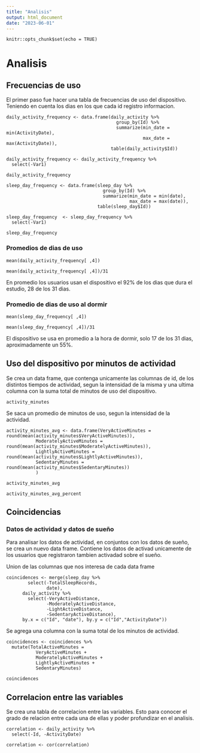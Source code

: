 ```yaml
---
title: "Analisis"
output: html_document
date: "2023-06-01"
---
```


```{r setup, include=FALSE}
knitr::opts_chunk$set(echo = TRUE)
```

# Analisis

## Frecuencias de uso

El primer paso fue hacer una tabla de frecuencias de uso del dispositivo. Teniendo en cuenta los dias en los que cada id registro informacion.

```{r}
daily_activity_frequency <- data.frame(daily_activity %>%
                                         group_by(Id) %>%
                                         summarize(min_date = min(ActivityDate),
                                                   max_date = max(ActivityDate)),
                                       table(daily_activity$Id))
```

```{r}
daily_activity_frequency <- daily_activity_frequency %>%
  select(-Var1)
```

```{r}
daily_activity_frequency
```

```{r}
sleep_day_frequency <- data.frame(sleep_day %>% 
                                    group_by(Id) %>% 
                                    summarize(min_date = min(date),
                                              max_date = max(date)),
                                  table(sleep_day$Id))
```

```{r}
sleep_day_frequency  <- sleep_day_frequency %>% 
  select(-Var1)
```

```{r}
sleep_day_frequency
```

### Promedios de dias de uso

```{r}
mean(daily_activity_frequency[ ,4])
```

```{r}
mean(daily_activity_frequency[ ,4])/31
```

En promedio los usuarios usan el dispositivo el 92% de los dias que dura el estudio, 28 de los 31 dias.

### Promedio de dias de uso al dormir

```{r}
mean(sleep_day_frequency[ ,4])
```

```{r}
mean(sleep_day_frequency[ ,4])/31
```

El dispositivo se usa en promedio a la hora de dormir, solo 17 de los 31 dias, aproximadamente un 55%.

## Uso del dispositivo por minutos de actividad

Se crea un data frame, que contenga unicamente las columnas de id, de los distintos tiempos de actividad, segun la intensidad de la misma y una ultima columna con la suma total de minutos de uso del dispositivo.

```{r}
activity_minutes
```

Se saca un promedio de minutos de uso, segun la intensidad de la actividad.

```{r}
activity_minutes_avg <- data.frame(VeryActiveMinutes = round(mean(activity_minutes$VeryActiveMinutes)),
           ModeratelyActiveMinutes = round(mean(activity_minutes$ModeratelyActiveMinutes)),
           LightlyActiveMinutes = round(mean(activity_minutes$LightlyActiveMinutes)),
           SedentaryMinutes = round(mean(activity_minutes$SedentaryMinutes))
           )
```

```{r}
activity_minutes_avg
```

```{r}
activity_minutes_avg_percent
```

## Coincidencias 

### Datos de actividad y datos de sueño

Para analisar los datos de actividad, en conjuntos con los datos de sueño, se crea un nuevo data frame. Contiene los datos de activad unicamente de los usuarios que registraron tambien activadad sobre el sueño.

Union de las columnas que nos interesa de cada data frame

```{r}
coincidences <- merge(sleep_day %>% 
        select(-TotalSleepRecords,
               date),
      daily_activity %>% 
        select(-VeryActiveDistance,
               -ModeratelyActiveDistance,
               -LightActiveDistance,
               -SedentaryActiveDistance),
      by.x = c("Id", "date"), by.y = c("Id","ActivityDate"))
```

Se agrega una columna con la suma total de los minutos de actividad.

```{r}
coincidences <- coincidences %>% 
  mutate(TotalActiveMinutes = 
           VeryActiveMinutes + 
           ModeratelyActiveMinutes +
           LightlyActiveMinutes +
           SedentaryMinutes)
```

```{r}
coincidences
```

## Correlacion entre las variables

Se crea una tabla de correlacion entre las variables. Esto para conocer el grado de relacion entre cada una de ellas y poder profundizar en el analisis.

```{r}
correlation <- daily_activity %>% 
  select(-Id, -ActivityDate)
```

```{r}
correlation <- cor(correlation)
```
